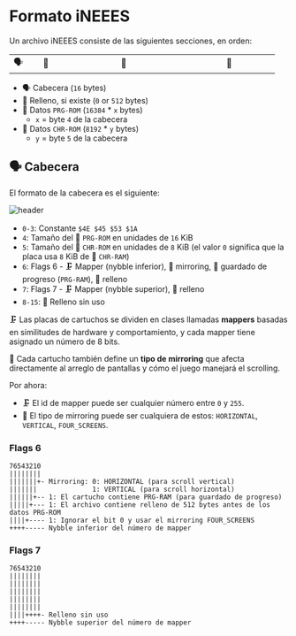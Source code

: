 # Formato iNEEES

Un archivo iNEEES consiste de las siguientes secciones, en orden:

<table style="margin-bottom: 16px; text-align: center;">
  <tr>
    <td>🗣️</td>
    <td style="width: 50px">🧸</td>
    <td style="width: 200px">🤖</td>
		<td style="width: 150px">👾</td>
  </tr>
</table>

- 🗣️ Cabecera (`16` bytes)
- 🧸 Relleno, si existe (`0` or `512` bytes)
- 🤖 Datos `PRG-ROM` (`16384` \* `x` bytes)
  - `x` = byte `4` de la cabecera
- 👾 Datos `CHR-ROM` (`8192` \* `y` bytes)
  - `y` = byte `5` de la cabecera

## 🗣️ Cabecera

El formato de la cabecera es el siguiente:

<div class="embed-image" style="margin-bottom: 16px"><img alt="header" src="assets/header.png" /></div>

- `0-3`: Constante `$4E $45 $53 $1A`
- `4`: Tamaño del 🤖 `PRG-ROM` en unidades de `16` KiB
- `5`: Tamaño del 👾 `CHR-ROM` en unidades de `8` KiB (el valor `0` significa que la placa usa `8` KiB de 👾 `CHR-RAM`)
- `6`: Flags 6 - 🗜️ Mapper (nybble inferior), 🚽 mirroring, 🔋 guardado de progreso (`PRG-RAM`), 🧸 relleno
- `7`: Flags 7 - 🗜️ Mapper (nybble superior), 🧸 relleno
- `8-15`: 🧸 Relleno sin uso

🗜️ Las placas de cartuchos se dividen en clases llamadas **mappers** basadas en similitudes de hardware y comportamiento, y cada mapper tiene asignado un número de 8 bits.

🚽 Cada cartucho también define un **tipo de mirroring** que afecta directamente al arreglo de pantallas y cómo el juego manejará el scrolling.

Por ahora:

- 🗜️ El id de mapper puede ser cualquier número entre `0` y `255`.
- 🚽 El tipo de mirroring puede ser cualquiera de estos: `HORIZONTAL`, `VERTICAL`, `FOUR_SCREENS`.

### Flags 6

```
76543210
||||||||
|||||||+- Mirroring: 0: HORIZONTAL (para scroll vertical)
|||||||              1: VERTICAL (para scroll horizontal)
||||||+-- 1: El cartucho contiene PRG-RAM (para guardado de progreso)
|||||+--- 1: El archivo contiene relleno de 512 bytes antes de los datos PRG-ROM
||||+---- 1: Ignorar el bit 0 y usar el mirroring FOUR_SCREENS
++++----- Nybble inferior del número de mapper
```

### Flags 7

```
76543210
||||||||
||||||||
||||||||
||||||||
||||||||
||||++++- Relleno sin uso
++++----- Nybble superior del número de mapper
```
